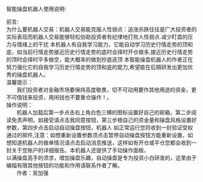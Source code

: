 <dr>智能操盘机器人使用说明:<dr>
<div>前言:</div>
<dr>为什么要机器人交易：机器人交易能克服人性弱点：追涨杀跌往往是广大投资者的实际表现而机器人交易能够轻松协助投资者有纪律地打败人性弱点.减少盯盘的压力与情绪上的干扰<dr>
<dr>本机器人有自我学习能力，它能自动学习历史行情走势的顶和底，如当前行情走势接近历史行情走势的底时会择时开仓做多,接近历史行情走势的顶时会择时平多做空，能大概率的做到抄底逃顶<dr>
<dr>本智能操盘机器人的作者正在努力强化它的自我学习历史行情走势的顶和底的能力,希望能在后期研发出更加优秀的操盘机器人。<dr>     
<div>温馨提示：</div>
<dr>&nbsp;&nbsp;&nbsp;&nbsp;&nbsp;&nbsp;&nbsp;我们投资者对金融市场要保持高度敬畏，切不可动用要作其他用途的资金，更不可借钱来投资，用闲钱也不要重仓操作！。<dr>       
<div>操作说明：</div> 
<dr>&nbsp;&nbsp;&nbsp;&nbsp;&nbsp;&nbsp;&nbsp;机器人加载后第一步点击右上角白色三横的图标设置好自己的邮箱，第二步阅读免责声明，如接受请点击我同意按钮，第三步根自己的资金量和操盘风格设置好参数，第四步点击启动自动操盘按钮，机器人<dr>
<dr>如正常运行您将收到一封验证受权通过的邮件,注意：如想重新设置参数须点击暂停自动操盘按钮方能重新设置，如想知道机器人的做单情况请点击启动消息推送，这样如有开仓或平仓您都会收到一封关于您账户的详细报告。本机器人还提供了手动操作面板，<dr>
<div>以满操盘高手的须求，增加操盘乐趣，自动操盘是专为投资小白研发的，这里由于编幅有限其他按钮的功能和作用请联系作者了解。</div>  
&nbsp;&nbsp;&nbsp;&nbsp;&nbsp;&nbsp;&nbsp;作者：吴加强

